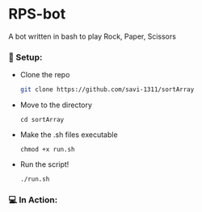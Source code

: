 # RPS-bot
A bot written in bash to play Rock, Paper, Scissors

### 🔧 Setup:

* Clone the repo
   ```sh
   git clone https://github.com/savi-1311/sortArray
   ```
* Move to the directory
  ```
  cd sortArray
  ```
* Make the .sh files executable
  ```
  chmod +x run.sh
  ```
* Run the script!
  ```
  ./run.sh
  ```
### 💻 In Action:
